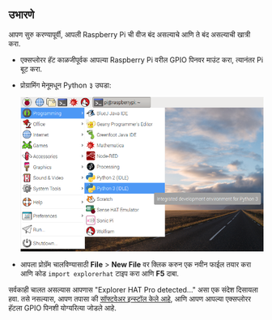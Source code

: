 ## उभारणे

आपण सुरु करण्यापूर्वी, आपली Raspberry Pi ची वीज बंद असल्याचे आणि ते बंद असल्याची खात्री करा.

- एक्सप्लोरर हॅट काळजीपूर्वक आपल्या Raspberry Pi वरील GPIO पिनवर माउंट करा, त्यानंतर Pi बूट करा.

- प्रोग्रामिंग मेनूमधून Python ३ उघडा:
    
    ![Python ३ उघडणे](images/python3-app-menu.png)

- आपला प्रोग्रॅम चालविण्यासाठी **File** > **New File** वर क्लिक करुन एक नवीन फाईल तयार करा आणि कोड `import explorerhat` टाइप करा आणि **F5** दाबा.

सर्वकाही चालत असल्यास आपणास "Explorer HAT Pro detected..." असा एक संदेश दिसायला हवा. तसे नसल्यास, आपण तपासा की [सॉफ्टवेअर इन्स्टॉल केले आहे](what-you-will-need), आणि आपण आपल्या एक्सप्लोरर हॅटला GPIO पिनशी योग्यरित्या जोडले आहे.